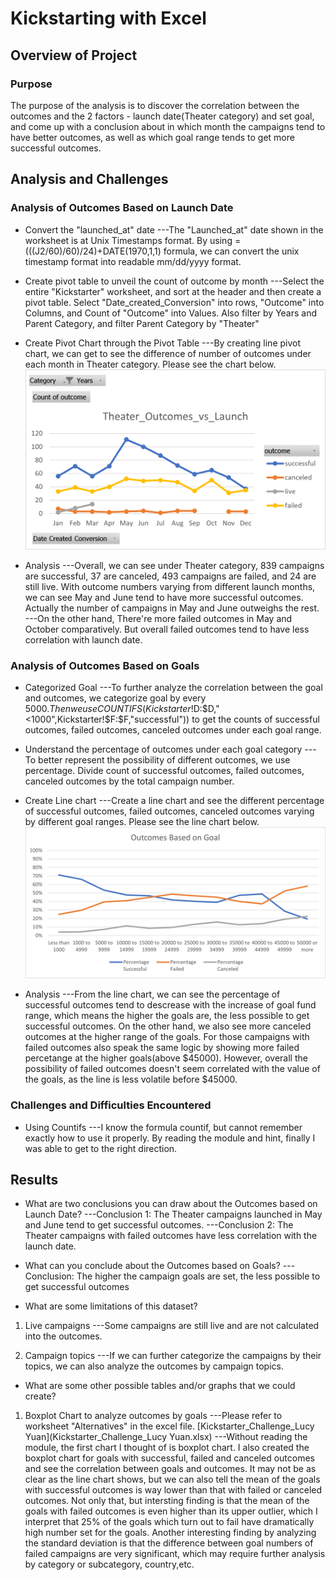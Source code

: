 # Kickstarting with Excel

## Overview of Project

### Purpose
The purpose of the analysis is to discover the correlation between the outcomes and the 2 factors - launch date(Theater category) and set goal, and come up with a conclusion about in which month the campaigns tend to have better outcomes, as well as which goal range tends to get more successful outcomes.

## Analysis and Challenges

### Analysis of Outcomes Based on Launch Date
- Convert the "launched_at" date
---The "Launched_at" date shown in the worksheet is at Unix Timestamps format. By using =(((J2/60)/60)/24)+DATE(1970,1,1) formula, we can convert the unix timestamp format into readable mm/dd/yyyy format.

- Create pivot table to unveil the count of outcome by month
---Select the entire "Kickstarter" worksheet, and sort at the header and then create a pivot table. 
Select "Date_created_Conversion" into rows, "Outcome" into Columns, and Count of "Outcome" into Values.
Also filter by Years and Parent Category, and filter Parent Category by "Theater"

- Create Pivot Chart through the Pivot Table
---By creating line pivot chart, we can get to see the difference of number of outcomes under each month in Theater category. Please see the chart below.![Theater_Outcomes_vs_Launch](Theater_Outcomes_vs_Launch.png)

- Analysis
---Overall, we can see under Theater category, 839 campaigns are successful, 37 are canceled, 493 campaigns are failed, and 24 are still live. With outcome numbers varying from different launch months, we can see May and June tend to have more successful outcomes. Actually the number of campaigns in May and June outweighs the rest.
---On the other hand, There're more failed outcomes in May and October comparatively. But overall failed outcomes tend to have less correlation with launch date. 

### Analysis of Outcomes Based on Goals
- Categorized Goal
---To further analyze the correlation between the goal and outcomes, we categorize goal by every $5000. Then we use COUNTIFS(Kickstarter!$D:$D,"<1000",Kickstarter!$F:$F,"successful")) to get the counts of successful outcomes, failed outcomes, canceled outcomes under each goal range. 

- Understand the percentage of outcomes under each goal category
---To better represent the possibility of different outcomes, we use percentage. Divide count of successful outcomes, failed outcomes, canceled outcomes by the total campaign number. 

- Create Line chart
---Create a line chart and see the different percentage of successful outcomes, failed outcomes, canceled outcomes varying by different goal ranges. Please see the line chart below.![Outcomes_vs_Goals](Outcomes_vs_Goals.png)

- Analysis
---From the line chart, we can see the percentage of successful outcomes tend to descrease with the increase of goal fund range, which means the higher the goals are, the less possible to get successful outcomes. On the other hand, we also see more canceled outcomes at the higher range of the goals. For those campaigns with failed outcomes also speak the same logic by showing more failed percetange at the higher goals(above $45000). However, overall the possibility of failed outcomes doesn't seem correlated with the value of the goals, as the line is less volatile before $45000.

### Challenges and Difficulties Encountered
- Using Countifs
---I know the formula countif, but cannot remember exactly how to use it properly. By reading the module and hint, finally I was able to get to the right direction. 

## Results

- What are two conclusions you can draw about the Outcomes based on Launch Date?
---Conclusion 1: The Theater campaigns launched in May and June tend to get successful outcomes.
---Conclusion 2: The Theater campaigns with failed outcomes have less correlation with the launch date.

- What can you conclude about the Outcomes based on Goals?
---Conclusion: The higher the campaign goals are set, the less possible to get successful outcomes

- What are some limitations of this dataset?
1. Live campaigns
---Some campaigns are still live and are not calculated into the outcomes.

2. Campaign topics
---If we can further categorize the campaigns by their topics, we can also analyze the outcomes by campaign topics.

- What are some other possible tables and/or graphs that we could create?
1. Boxplot Chart to analyze outcomes by goals
---Please refer to worksheet "Alternatives" in the excel file. [Kickstarter_Challenge_Lucy Yuan](Kickstarter_Challenge_Lucy Yuan.xlsx)
---Without reading the module, the first chart I thought of is boxplot chart. I also created the boxplot chart for goals with successful, failed and canceled outcomes and see the correlation between goals and outcomes.
It may not be as clear as the line chart shows, but we can also tell the mean of the goals with successful outcomes is way lower than that with failed or canceled outcomes.
Not only that, but intersting finding is that the mean of the goals with failed outcomes is even higher than its upper outlier, which I interpret that 25% of the goals which turn out to fail have dramatically high number set for the goals. 
Another interesting finding by analyzing the standard deviation is that the difference between goal numbers of failed campaigns are very significant, which may require further analysis by category or subcategory, country,etc.
 